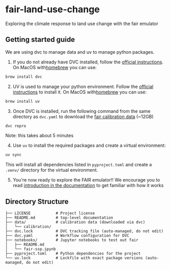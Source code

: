 # fair-land-use-change

Exploring the climate response to land use change with the fair emulator

## Getting started guide

We are using dvc to manage data and uv to manage python packages. 

1. If you do not already have DVC installed, follow the [official instructions](https://dvc.org/doc/install). On MacOS with[homebrew](https://brew.sh/) you can use: 
```sh
brew install dvc
```

2. UV is used to manage your python environment. Follow the [official instructions](https://docs.astral.sh/uv/getting-started/installation/) to install it. On MacOS with[homebrew](https://brew.sh/) you can use: 
 ```sh
 brew install uv
 ```

3. Once DVC is installed, run the following command from the same directory as `dvc.yaml` to download the [fair calibration data](https://zenodo.org/records/10566813) (~12GB)
```sh
dvc repro
```
Note: this takes about 5 minutes

4. Use `uv` to install the required packages and create a virtual environment:
```sh
uv sync
```
This will install all dependencies listed in `pyproject.toml` and create a `.venv/` directory for the virtual environment.

5. You're now ready to explore the FAIR emulator!! We encourage you to read [introduction in the documentation](https://docs.fairmodel.net/en/latest/intro.html) to get familiar with how it works

## Directory Structure


```
├── LICENSE           # Project license
├── README.md         # top-level documentation
├── data/             # calibration data (downloaded via dvc)
│   └── calibration/
├── dvc.lock          # DVC tracking file (auto-managed, do not edit)
├── dvc.yaml          # Workflow configuration for DVC
├── notebooks/        # Jupyter notebooks to test out fair
│   ├── README.md
│   └── fair-ssp.ipynb
├── pyproject.toml    # Python dependencies for the project
└── uv.lock           # Lockfile with exact package versions (auto-managed, do not edit)
```
